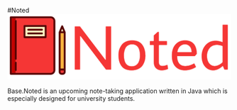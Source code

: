 #Noted
![](src/images/Noted-logo_initial.png)

Base.Noted is an upcoming note-taking application written in Java which is especially designed for 
university students.


